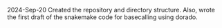 2024-Sep-20  Created the repository and directory structure. Also, wrote the first draft of the snakemake code for basecalling using dorado.
